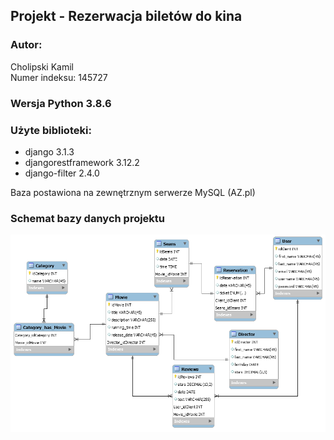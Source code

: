 ## Projekt - Rezerwacja biletów do kina

### Autor:
  Cholipski Kamil <br>
  Numer indeksu: 145727



### Wersja Python 3.8.6<br>




### Użyte biblioteki:
- django 3.1.3
- djangorestframework 3.12.2
- django-filter 2.4.0


Baza postawiona na zewnętrznym serwerze MySQL (AZ.pl)

### Schemat bazy danych projektu
![Schemat bazy danych](Schemat_bazy_danych/model_django.png)
